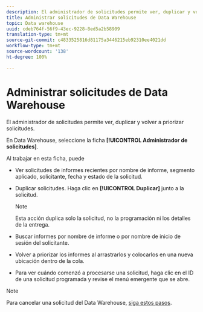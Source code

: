 ```yaml
---
description: El administrador de solicitudes permite ver, duplicar y volver a priorizar solicitudes.
title: Administrar solicitudes de Data Warehouse
topic: Data warehouse
uuid: cdeb764f-56f9-43ec-9228-8ed5a2b58909
translation-type: tm+mt
source-git-commit: c4833525816d81175a3446215eb92310ee4021dd
workflow-type: tm+mt
source-wordcount: '138'
ht-degree: 100%

---
```



# Administrar solicitudes de Data Warehouse

El administrador de solicitudes permite ver, duplicar y volver a priorizar solicitudes.

En Data Warehouse, seleccione la ficha **[!UICONTROL Administrador de solicitudes]**.

Al trabajar en esta ficha, puede

* Ver solicitudes de informes recientes por nombre de informe, segmento aplicado, solicitante, fecha y estado de la solicitud.
* Duplicar solicitudes. Haga clic en **[!UICONTROL Duplicar]** junto a la solicitud.

   >[!NOTE]
   >
   >Esta acción duplica solo la solicitud, no la programación ni los detalles de la entrega.

* Buscar informes por nombre de informe o por nombre de inicio de sesión del solicitante.
* Volver a priorizar los informes al arrastrarlos y colocarlos en una nueva ubicación dentro de la cola.
* Para ver cuándo comenzó a procesarse una solicitud, haga clic en el ID de una solicitud programada y revise el menú emergente que se abre.

>[!NOTE]
>
>Para cancelar una solicitud del Data Warehouse, [siga estos pasos](https://helpx.adobe.com/es/analytics/kb/cancel-data-warehouse-requests.html).

